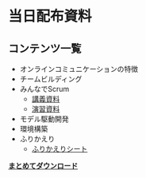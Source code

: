 # 当日配布資料

## コンテンツ一覧

- オンラインコミュニケーションの特徴
- チームビルディング
- みんなでScrum
  - [講義資料](./src/みんなでSCRUM!!!!!.pdf)
  - [演習資料](./src/scrum演習.pptx)
- モデル駆動開発
- 環境構築
- ふりかえり
  - [ふりかえりシート](./src/ふりかえりシート.pptx)

**[まとめてダウンロード]()**